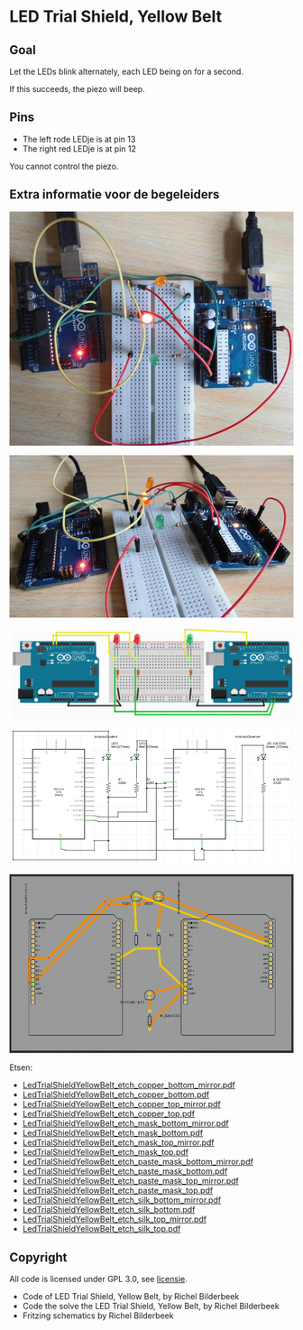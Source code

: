# LED Trial Shield, Yellow Belt

## Goal

Let the LEDs blink alternately, each LED being on for a second.

If this succeeds, the piezo will beep.

## Pins

 * The left rode LEDje is at pin 13
 * The right red LEDje is at pin 12

You cannot control the piezo.

## Extra informatie voor de begeleiders

![Prototype bij Richel van de bovenkant](LedTrialShieldYellowBeltTop.jpg)

![Prototype bij Richel van de zijkant](LedTrialShieldYellowBeltSide.jpg)

![Breadboard](LedTrialShieldYellowBeltBreadboard.png)

![Schema](LedTrialShieldYellowBeltSchematic.png)

![PCB](LedTrialShieldYellowBeltPcb.png)

Etsen:

 * [LedTrialShieldYellowBelt_etch_copper_bottom_mirror.pdf](LedTrialShieldYellowBelt_etch_copper_bottom_mirror.pdf)
 * [LedTrialShieldYellowBelt_etch_copper_bottom.pdf](LedTrialShieldYellowBelt_etch_copper_bottom.pdf)
 * [LedTrialShieldYellowBelt_etch_copper_top_mirror.pdf](LedTrialShieldYellowBelt_etch_copper_top_mirror.pdf)
 * [LedTrialShieldYellowBelt_etch_copper_top.pdf](LedTrialShieldYellowBelt_etch_copper_top.pdf)
 * [LedTrialShieldYellowBelt_etch_mask_bottom_mirror.pdf](LedTrialShieldYellowBelt_etch_mask_bottom_mirror.pdf)
 * [LedTrialShieldYellowBelt_etch_mask_bottom.pdf](LedTrialShieldYellowBelt_etch_mask_bottom.pdf)
 * [LedTrialShieldYellowBelt_etch_mask_top_mirror.pdf](LedTrialShieldYellowBelt_etch_mask_top_mirror.pdf)
 * [LedTrialShieldYellowBelt_etch_mask_top.pdf](LedTrialShieldYellowBelt_etch_mask_top.pdf)
 * [LedTrialShieldYellowBelt_etch_paste_mask_bottom_mirror.pdf](LedTrialShieldYellowBelt_etch_paste_mask_bottom_mirror.pdf)
 * [LedTrialShieldYellowBelt_etch_paste_mask_bottom.pdf](LedTrialShieldYellowBelt_etch_paste_mask_bottom.pdf)
 * [LedTrialShieldYellowBelt_etch_paste_mask_top_mirror.pdf](LedTrialShieldYellowBelt_etch_paste_mask_top_mirror.pdf)
 * [LedTrialShieldYellowBelt_etch_paste_mask_top.pdf](LedTrialShieldYellowBelt_etch_paste_mask_top.pdf)
 * [LedTrialShieldYellowBelt_etch_silk_bottom_mirror.pdf](LedTrialShieldYellowBelt_etch_silk_bottom_mirror.pdf)
 * [LedTrialShieldYellowBelt_etch_silk_bottom.pdf](LedTrialShieldYellowBelt_etch_silk_bottom.pdf)
 * [LedTrialShieldYellowBelt_etch_silk_top_mirror.pdf](LedTrialShieldYellowBelt_etch_silk_top_mirror.pdf)
 * [LedTrialShieldYellowBelt_etch_silk_top.pdf](LedTrialShieldYellowBelt_etch_silk_top.pdf)

## Copyright

All code is licensed under GPL 3.0, see [licensie](LICENSE).

 * Code of LED Trial Shield, Yellow Belt, by Richel Bilderbeek
 * Code the solve the LED Trial Shield, Yellow Belt, by Richel Bilderbeek
 * Fritzing schematics by Richel Bilderbeek
